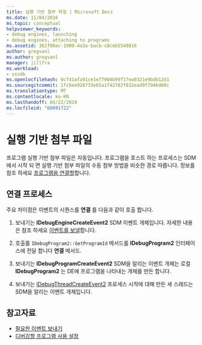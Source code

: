 ```yaml
---
title: 실행 기반 첨부 파일 | Microsoft Docs
ms.date: 11/04/2016
ms.topic: conceptual
helpviewer_keywords:
- debug engines, launching
- debug engines, attaching to programs
ms.assetid: 362f00ac-1909-4a3a-bacb-c0ceb5549816
author: gregvanl
ms.author: gregvanl
manager: jillfra
ms.workload:
- vssdk
ms.openlocfilehash: 0cf41afa91ce1e77904b99f17ea0321e9bdb12d1
ms.sourcegitcommit: 1fc6ee928733e61a1f42782f832ead9f7946d00c
ms.translationtype: MT
ms.contentlocale: ko-KR
ms.lasthandoff: 04/22/2019
ms.locfileid: "60091722"
---
```

# <a name="launch-based-attachment"></a>실행 기반 첨부 파일
프로그램 실행 기반 첨부 파일은 자동입니다. 프로그램을 호스트 하는 프로세스는 SDM에서 시작 되 면 실행 기반 첨부 파일의 수동 첨부 방법을 비슷한 경로 따릅니다. 정보를 참조 하세요 [프로그램을 연결할](../../extensibility/debugger/attaching-to-the-program.md)합니다.

## <a name="the-attaching-process"></a>연결 프로세스
 주요 차이점은 이벤트의 시퀀스를 **연결** 를 다음과 같이 호출 합니다.

1. 보내기는 **IDebugEngineCreateEvent2** SDM 이벤트 개체입니다. 자세한 내용은 참조 하세요 [이벤트를 보낼](../../extensibility/debugger/sending-events.md)합니다.

2. 호출를 `IDebugProgram2::GetProgramId` 메서드를 **IDebugProgram2** 인터페이스에 전달 합니다 **연결** 메서드.

3. 보내기는 **IDebugProgramCreateEvent2** SDM을 알리는 이벤트 개체는 로컬 **IDebugProgram2** 는 DE에 프로그램을 나타내는 개체를 만든 합니다.

4. 보내기는 [IDebugThreadCreateEvent2](../../extensibility/debugger/reference/idebugthreadcreateevent2.md) 프로세스 시작에 대해 만든 새 스레드는 SDM을 알리는 이벤트 개체입니다.

## <a name="see-also"></a>참고자료
- [필요한 이벤트 보내기](../../extensibility/debugger/sending-the-required-events.md)
- [디버깅할 프로그램 사용 설정](../../extensibility/debugger/enabling-a-program-to-be-debugged.md)